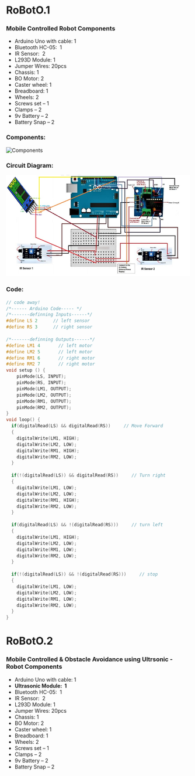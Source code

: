 # RoBotO.1

<h3>Mobile Controlled Robot Components</h3><ul><li>Arduino Uno with cable: 1</li><li>Bluetooth HC-05:&nbsp; 1</li><li>IR Sensor:&nbsp; 2</li><li>L293D Module: 1</li><li>Jumper Wires: 20pcs</li><li>Chassis: 1</li><li>BO Motor: 2</li><li>Caster wheel: 1</li><li>Breadboard: 1</li><li>Wheels: 2</li><li>Screws set – 1</li><li>Clamps – 2</li><li>9v Battery – 2</li><li>Battery Snap – 2</li></ul>
<h3>Components:</h3>
<p align="left">
  <img src="components.jpg" width="650" title="Components">
</p>
<h3>Circuit Diagram:</h3>
<p align="left">
  <img src="circuit-diagram.jpg" width="650" title="Components">
</p>
<h3>Code:</h3>

```c++
// code away!
/*------ Arduino Code----- */ 
/*-------definning Inputs------*/ 
#define LS 2      // left sensor 
#define RS 3      // right sensor 
 
/*-------definning Outputs------*/ 
#define LM1 4       // left motor 
#define LM2 5       // left motor 
#define RM1 6       // right motor 
#define RM2 7       // right motor
void setup () { 
    pinMode(LS, INPUT);
    pinMode(RS, INPUT);   
    pinMode(LM1, OUTPUT);   
    pinMode(LM2, OUTPUT);   
    pinMode(RM1, OUTPUT);   
    pinMode(RM2, OUTPUT);
} 
void loop() { 
  if(digitalRead(LS) && digitalRead(RS))     // Move Forward 
  { 
    digitalWrite(LM1, HIGH);     
    digitalWrite(LM2, LOW);     
    digitalWrite(RM1, HIGH);     
    digitalWrite(RM2, LOW); 
  } 
   
  if(!(digitalRead(LS)) && digitalRead(RS))     // Turn right 
  { 
    digitalWrite(LM1, LOW);     
    digitalWrite(LM2, LOW);     
    digitalWrite(RM1, HIGH);     
    digitalWrite(RM2, LOW); 
  } 
   
  if(digitalRead(LS) && !(digitalRead(RS)))     // turn left 
  { 
    digitalWrite(LM1, HIGH);     
    digitalWrite(LM2, LOW);     
    digitalWrite(RM1, LOW);     
    digitalWrite(RM2, LOW); 
  } 
   
  if(!(digitalRead(LS)) && !(digitalRead(RS)))     // stop 
  { 
    digitalWrite(LM1, LOW);     
    digitalWrite(LM2, LOW);     
    digitalWrite(RM1, LOW);     
    digitalWrite(RM2, LOW); 
  } 
} 
```
# RoBotO.2

<h3>Mobile Controlled & Obstacle Avoidance using Ultrsonic - Robot Components</h3><ul><li>Arduino Uno with cable: 1</li><li><b>Ultrasonic Module:&nbsp; 1</b></li><li>Bluetooth HC-05:&nbsp; 1</li><li>IR Sensor:&nbsp; 2</li><li>L293D Module: 1</li><li>Jumper Wires: 20pcs</li><li>Chassis: 1</li><li>BO Motor: 2</li><li>Caster wheel: 1</li><li>Breadboard: 1</li><li>Wheels: 2</li><li>Screws set – 1</li><li>Clamps – 2</li><li>9v Battery – 2</li><li>Battery Snap – 2</li></ul>
